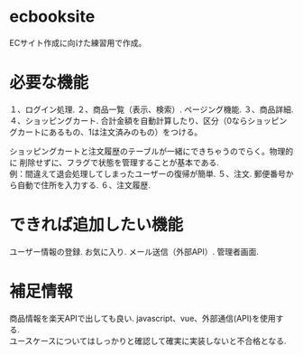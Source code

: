 # ecbooksite
ECサイト作成に向けた練習用で作成。

# 必要な機能
１、ログイン処理. 
２、商品一覧（表示、検索）. 
ページング機能. 
３、商品詳細. 
４、ショッピングカート. 
合計金額を自動計算したり、区分（0ならショッピングカートにあるもの、1は注文済みのもの）をつける。

ショッピングカートと注文履歴のテーブルが一緒にできちゃうのでらく。物理的に 削除せずに、フラグで状態を管理することが基本である.  
例：間違えて退会処理してしまったユーザーの復帰が簡単. 
５、注文. 
郵便番号から自動で住所を入力する. 
６、注文履歴. 

# できれば追加したい機能
ユーザー情報の登録. 
お気に入り. 
メール送信（外部API）. 
管理者画面. 

# 補足情報
商品情報を楽天APIで出しても良い. 
javascript、vue、外部通信(API)を使用する.     
ユースケースについてはしっかりと確認して確実に実装しないと不合格となる.  
